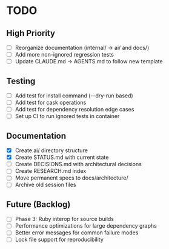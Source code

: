 # TODO

## High Priority

- [ ] Reorganize documentation (internal/ → ai/ and docs/)
- [ ] Add more non-ignored regression tests
- [ ] Update CLAUDE.md → AGENTS.md to follow new template

## Testing

- [ ] Add test for install command (--dry-run based)
- [ ] Add test for cask operations
- [ ] Add test for dependency resolution edge cases
- [ ] Set up CI to run ignored tests in container

## Documentation

- [x] Create ai/ directory structure
- [x] Create STATUS.md with current state
- [ ] Create DECISIONS.md with architectural decisions
- [ ] Create RESEARCH.md index
- [ ] Move permanent specs to docs/architecture/
- [ ] Archive old session files

## Future (Backlog)

- [ ] Phase 3: Ruby interop for source builds
- [ ] Performance optimizations for large dependency graphs
- [ ] Better error messages for common failure modes
- [ ] Lock file support for reproducibility
